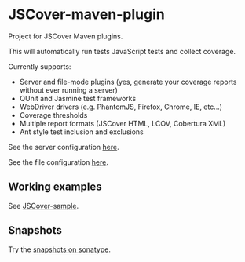 JSCover-maven-plugin
====================

Project for JSCover Maven plugins.

This will automatically run tests JavaScript tests and collect coverage.

Currently supports:
* Server and file-mode plugins (yes, generate your coverage reports without ever running a server)
* QUnit and Jasmine test frameworks
* WebDriver drivers (e.g. PhantomJS, Firefox, Chrome, IE, etc...)
* Coverage thresholds
* Multiple report formats (JSCover HTML, LCOV, Cobertura XML)
* Ant style test inclusion and exclusions

See the server configuration
[here](https://github.com/tntim96/JSCover-maven-plugin/tree/master/plugin-parent/server).

See the file configuration
[here](https://github.com/tntim96/JSCover-maven-plugin/tree/master/plugin-parent/file-system).

## Working examples

See [JSCover-sample](https://github.com/tntim96/JSCover-Samples).


## Snapshots

Try the
[snapshots on sonatype](https://oss.sonatype.org/content/repositories/snapshots/com/github/tntim96/).
